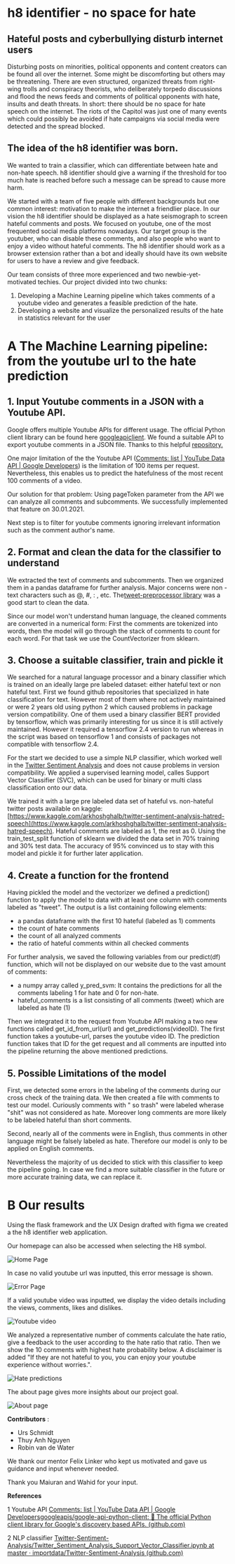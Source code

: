# h8 identifier - no space for hate

## Hateful posts and cyberbullying disturb internet users

Disturbing posts on minorities, political opponents and content creators can be found all over the internet. Some might be discomforting but others may be threatening. There are even structured, organized threats from right-wing trolls and conspiracy theorists, who deliberately torpedo discussions and flood the news feeds and comments of political opponents with hate, insults and death threats. In short: there should be no space for hate speech on the internet. The riots of the Capitol was just one of many events which could possibly be avoided if hate campaigns via social media were detected and the spread blocked.

## The idea of the h8 identifier was born.

We wanted to train a classifier, which can differentiate between hate and non-hate speech. h8 identifier should give a warning if the threshold for too much hate is reached before such a message can be spread to cause more harm.

We started with a team of five people with different backgrounds but one common interest: motivation to make the internet a friendlier place. In our vision the h8 identifier should be displayed as a hate seismograph to screen hateful comments and posts. We focused on youtube, one of the most frequented social media platforms nowadays. Our target group is the youtuber, who can disable these comments, and also people who want to enjoy a video without hateful comments. The h8 identifier should work as a browser extension rather than a bot and ideally should have its own website for users to have a review and give feedback.

Our team consists of three more experienced and two newbie-yet-motivated techies. Our project divided into two chunks:

1. Developing a Machine Learning pipeline which takes comments of a youtube video and generates a feasible prediction of the hate.
2. Developing a website and visualize the personalized results of the hate in statistics relevant  for the user

# A The Machine Learning pipeline: from the youtube url to the hate prediction

## 1. Input Youtube comments in a JSON with a Youtube API.

Google offers multiple Youtube APIs for different usage. The official Python client library can be found here [googleapiclient](https://googleapis.github.io/google-api-python-client/docs/epy/index.html). We found a suitable API to export youtube comments in a JSON file. Thanks to this helpful [repository.](https://github.com/googleapis/google-api-python-client)

One major limitation of the the Youtube API ([Comments: list  |  YouTube Data API  |  Google Developers](https://developers.google.com/youtube/v3/docs/comments/list)) is the limitation of 100 items per request. Nevertheless, this enables us to predict the hatefulness of the most recent 100 comments of a video.

Our solution for that problem: Using pageToken parameter from the API we can analyze all comments and subcomments. We successfully implemented that feature on 30.01.2021.

Next step is to filter for youtube comments ignoring irrelevant information such as the comment author&#39;s name.

## 2. Format and clean the data for the classifier to understand

We extracted the text of comments and subcomments. Then we organized them in a pandas dataframe for further analysis. Major concerns were non -text characters such as @, #, : , etc. The[tweet-preprocessor library](https://pypi.org/project/tweet-preprocessor/) was a good start to clean the data.

Since our model won&#39;t understand human language, the cleaned comments are converted in a numerical form: First the comments are tokenized into words, then the model will go through the stack of comments to count for each word. For that task we use the CountVectorizer from sklearn.

## 3. Choose a suitable classifier, train and pickle it

We searched for a natural language processor and a binary classifier which is trained on an ideally large pre labeled dataset: either hateful text or non hateful text. First we found github repositories that specialized in hate classification for text. However most of them where not actively maintained or were 2 years old using python 2 which caused problems in package version compatibility. One of them used a binary classifier BERT provided by tensorflow, which was primarily interesting for us since it is still actively maintained. However it required a tensorflow 2.4 version to run whereas in the script was based on tensorflow 1 and consists of packages not compatible with tensorflow 2.4.

For the start we decided to use a simple NLP classifier, which worked well in the [Twitter Sentiment Analysis](https://github.com/topics/twitter-sentiment-analysis) and does not cause problems in version compatibility.  We applied a supervised learning model, calles Support Vector Classifier (SVC), which can be used for binary or multi class classification onto our data.

We trained it with a large pre labeled data set of hateful vs. non-hateful twitter posts available on kaggle: [https://www.kaggle.com/arkhoshghalb/twitter-sentiment-analysis-hatred-speech](https://www.kaggle.com/arkhoshghalb/twitter-sentiment-analysis-hatred-speech). Hateful comments are labeled as 1, the rest as 0. Using the train\_test\_split function of sklearn we divided the data set in 70% training and 30% test data.  The accuracy of 95% convinced us to stay with this model and pickle it for further later application.

## 4. Create a function for the frontend

Having pickled the model and the vectorizer we defined a prediction() function to apply the model to data with at least one column with comments labeled as &quot;tweet&quot;. The output is a list containing following elements:

- a pandas dataframe with the first 10 hateful (labeled as 1) comments
- the count of hate comments
- the count of all analyzed comments
- the ratio of hateful comments within all checked comments

For further analysis, we saved the following variables from our predict(df) function, which will not be displayed on our website due to the vast amount of comments:

- a numpy array called y\_pred\_svm: It contains the predictions for all the comments labeling 1 for hate and 0 for non-hate.
- hateful\_comments is a list consisting of all comments (tweet) which are labeled as hate (1)

Then we integrated it to the request from Youtube API making a two new functions  called get\_id\_from\_url(url) and get\_predictions(videoID). The first function takes a youtube-url, parses the youtube video ID. The prediction function takes that ID for the get request and all comments are inputted into the pipeline returning the above mentioned predictions.

## 5. Possible Limitations of the model

First, we detected some errors in the labeling of the comments during our cross check of the training data. We then created a file with comments to test our model. Curiously comments with &quot; so trash&quot; were labeled wherase &quot;shit&quot; was not considered as hate. Moreover long comments are more likely to be labeled hateful than short comments.

Second, nearly all of the comments were in English, thus comments in other language might be falsely labeled as hate. Therefore our model is only to be applied on English comments.

Nevertheless the majority of us decided to stick with this classifier to keep the pipeline going. In case we find a more suitable classifier in the future or more accurate training data, we can replace it.

# B Our results

Using the flask framework and the UX Design drafted with figma we created a the h8 identifier web application.

Our homepage can also be accessed when selecting the H8 symbol.

![Home Page](./Screenshots/home.png)

In case no valid youtube url was inputted, this error message is shown.

![Error Page](./Screenshots/error.png)

If a valid youtube video was inputted, we display the video details including the views, comments, likes and dislikes.

![Youtube video](./Screenshots/Video.png)

We analyzed a representative number of comments calculate the hate ratio, give a feedback to the user according to the hate ratio that ratio. Then we show the 10 comments with highest hate probability below. A disclaimer is added &quot;If they are not hateful to you, you can enjoy your youtube experience without worries.&quot;.

![Hate predictions](./Screenshots/hate_comments.png)

The about page gives more insights about our project goal.

![About page](./Screenshots/about.png)

**Contributors** :

- Urs Schmidt
- Thuy Anh Nguyen
- Robin van de Water

We thank our mentor Felix Linker who kept us motivated and gave us guidance and input whenever needed.

Thank you Maiuran and Wahid for your input.

**References**

1 Youtube API [Comments: list  |  YouTube Data API  |  Google Developers](https://developers.google.com/youtube/v3/docs/comments/list)[googleapis/google-api-python-client:  🐍 The official Python client library for Google&#39;s discovery based APIs. (github.com)](https://github.com/googleapis/google-api-python-client)

2 NLP classifier [Twitter-Sentiment-Analysis/Twitter\_Sentiment\_Analysis\_Support\_Vector\_Classifier.ipynb at master · importdata/Twitter-Sentiment-Analysis (github.com)](https://github.com/importdata/Twitter-Sentiment-Analysis/blob/master/Twitter_Sentiment_Analysis_Support_Vector_Classifier.ipynb)